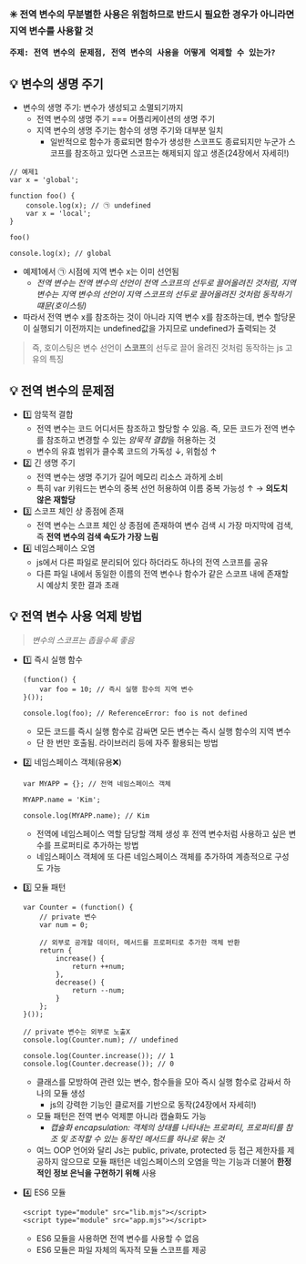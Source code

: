 <h3>

:eight_spoked_asterisk: 전역 변수의 무분별한 사용은 위험하므로 반드시 필요한 경우가 아니라면 지역 변수를 사용할 것 

    주제: 전역 변수의 문제점, 전역 변수의 사용을 어떻게 억제할 수 있는가?
</h3>

## :bulb: 변수의 생명 주기
- 변수의 생명 주기: 변수가 생성되고 소멸되기까지
    - 전역 변수의 생명 주기 === 어플리케이션의 생명 주기
    - 지역 변수의 생명 주기는 함수의 생명 주기와 대부분 일치
        - 일반적으로 함수가 종료되면 함수가 생성한 스코프도 종료되지만 누군가 스코프를 참조하고 있다면 스코프는 해제되지 않고 생존(24장에서 자세히!)
```
// 예제1
var x = 'global';

function foo() {
    console.log(x); // ㉠ undefined
    var x = 'local';
}

foo()

console.log(x); // global
```
 - 예제1에서 ㉠ 시점에 지역 변수 x는 이미 선언됨
    - *전역 변수는 전역 변수의 선언이 전역 스코프의 선두로 끌어올려진 것처럼, 지역변수는 지역 변수의 선언이 지역 스코프의 선두로 끌어올려진 것처럼 동작하기 떄문(호이스팅)*
- 따라서 전역 변수 x를 참조하는 것이 아니라 지역 변수 x를 참조하는데, 변수 할당문이 실행되기 이전까지는 undefined값을 가지므로 undefined가 출력되는 것

> 즉, 호이스팅은 변수 선언이 **스코프**의 선두로 끌어 올려진 것처럼 동작하는 js 고유의 특징

## :bulb: 전역 변수의 문제점
- :one: 암묵적 결합
    - 전역 변수는 코드 어디서든 참조하고 할당할 수 있음. 즉, 모든 코드가 전역 변수를 참조하고 변경할 수 있는 *암묵적 결합*을 허용하는 것
    - 변수의 유효 범위가 클수록 코드의 가독성 ↓, 위험성 ↑
- :two: 긴 생명 주기
    - 전역 변수는 생명 주기가 길어 메모리 리소스 과하게 소비
    - 특히 var 키워드는 변수의 중복 선언 허용하여 이름 중복 가능성 ↑ → **의도치 않은 재할당**
- :three: 스코프 체인 상 종점에 존재
    - 전역 변수는 스코프 체인 상 종점에 존재하여 변수 검색 시 가장 마지막에 검색, 즉 **전역 변수의 검색 속도가 가장 느림**
- :four: 네임스페이스 오염
    - js에서 다른 파일로 분리되어 있다 하더라도 하나의 전역 스코프를 공유
    - 다른 파일 내에서 동일한 이름의 전역 변수나 함수가 같은 스코프 내에 존재할 시 예상치 못한 결과 초래

## :bulb: 전역 변수 사용 억제 방법
> *변수의 스코프는 좁을수록 좋음*
- :one: 즉시 실행 함수
    ```
    (function() {
        var foo = 10; // 즉시 실행 함수의 지역 변수
    }());

    console.log(foo); // ReferenceError: foo is not defined
    ```
    - 모든 코드를 즉시 실행 함수로 감싸면 모든 변수는 즉시 실행 함수의 지역 변수
    - 단 한 번만 호출됨. 라이브러리 등에 자주 활용되는 방법

- :two: 네임스페이스 객체(유용:x:)
    ```
    var MYAPP = {}; // 전역 네임스페이스 객체

    MYAPP.name = 'Kim';

    console.log(MYAPP.name); // Kim
    ```
    - 전역에 네임스페이스 역할 담당할 객체 생성 후 전역 변수처럼 사용하고 싶은 변수를 프로퍼티로 추가하는 방법
    - 네임스페이스 객체에 또 다른 네임스페이스 객체를 추가하여 계층적으로 구성도 가능

- :three: 모듈 패턴
    ```
    var Counter = (function() {
        // private 변수
        var num = 0;

        // 외부로 공개할 데이터, 메서드를 프로퍼티로 추가한 객체 반환
        return {
            increase() {
                return ++num;
            },
            decrease() {
                return --num;
            }
        };
    }());

    // private 변수는 외부로 노출X
    console.log(Counter.num); // undefined

    console.log(Counter.increase()); // 1
    console.log(Counter.decrease()); // 0
    ```
    - 클래스를 모방하여 관련 있는 변수, 함수들을 모아 즉시 실행 함수로 감싸서 하나의 모듈 생성
        - js의 강력한 기능인 클로저를 기반으로 동작(24장에서 자세히!)
    - 모듈 패턴은 전역 변수 억제뿐 아니라 캡슐화도 가능
        - *캡슐화 encapsulation: 객체의 상태를 나타내는 프로퍼티, 프로퍼티를 참조 및 조작할 수 있는 동작인 메서드를 하나로 묶는 것*
    - 여느 OOP 언어와 달리 Js는 public, private, protected 등 접근 제한자를 제공하지 않으므로 모듈 패턴은 네임스페이스의 오염을 막는 기능과 더불어 **한정적인 정보 은닉을 구현하기 위해** 사용
- :four: ES6 모듈
    ```
    <script type="module" src="lib.mjs"></script>
    <script type="module" src="app.mjs"></script>
    ```
    - ES6 모듈을 사용하면 전역 변수를 사용할 수 없음
    - ES6 모듈은 파일 자체의 독자적 모듈 스코프를 제공